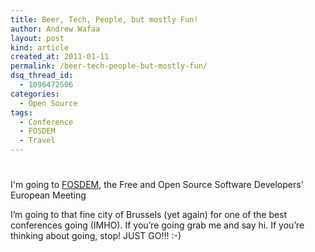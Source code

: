 ```yaml
---
title: Beer, Tech, People, but mostly Fun!
author: Andrew Wafaa
layout: post
kind: article
created_at: 2011-01-11
permalink: /beer-tech-people-but-mostly-fun/
dsq_thread_id:
  - 1096472506
categories:
  - Open Source
tags:
  - Conference
  - FOSDEM
  - Travel
---
```

# 
I'm going to [FOSDEM][1], the Free and Open Source Software Developers' European Meeting

I’m going to that fine city of Brussels (yet again) for one of the best conferences going (IMHO). If you’re going grab me and say hi. If you’re thinking about going, stop! JUST GO!!! :-)

 [1]: http://www.fosdem.org/ "The Free and Open Source Software Developers' European Meeting"
